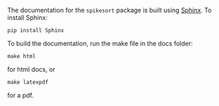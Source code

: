 The documentation for the `spikesort` package is built using [Sphinx](http://sphinx-doc.org/).  To install Sphinx:

    pip install Sphinx

To build the documentation, run the make file in the docs folder:

    make html

for html docs, or

    make latexpdf

for a pdf.